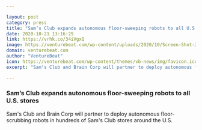 ```yaml
---

layout: post
category: press
title: "Sam’s Club expands autonomous floor-sweeping robots to all U.S. stores"
date: 2020-10-21 13:16:29
link: https://vrhk.co/34iVgxQ
image: https://venturebeat.com/wp-content/uploads/2020/10/Screen-Shot-2018-11-30-at-10.43.47-AM-e1602864962778.png?w=1200&strip=all
domain: venturebeat.com
author: "VentureBeat"
icon: https://venturebeat.com/wp-content/themes/vb-news/img/favicon.ico
excerpt: "Sam's Club and Brain Corp will partner to deploy autonomous floor-scrubbing robots in hundreds of Sam's Club stores around the U.S."

---
```


### Sam’s Club expands autonomous floor-sweeping robots to all U.S. stores

Sam's Club and Brain Corp will partner to deploy autonomous floor-scrubbing robots in hundreds of Sam's Club stores around the U.S.